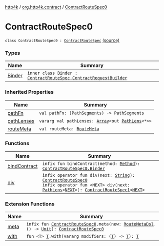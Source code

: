 [http4k](../../index.md) / [org.http4k.contract](../index.md) / [ContractRouteSpec0](./index.md)

# ContractRouteSpec0

`class ContractRouteSpec0 : `[`ContractRouteSpec`](../-contract-route-spec/index.md) [(source)](https://github.com/http4k/http4k/blob/master/http4k-contract/src/main/kotlin/org/http4k/contract/routeSpec.kt#L26)

### Types

| Name | Summary |
|---|---|
| [Binder](-binder/index.md) | `inner class Binder : `[`ContractRouteSpec.ContractRequestBuilder`](../-contract-route-spec/-contract-request-builder/index.md) |

### Inherited Properties

| Name | Summary |
|---|---|
| [pathFn](../-contract-route-spec/path-fn.md) | `val pathFn: (`[`PathSegments`](../-path-segments/index.md)`) -> `[`PathSegments`](../-path-segments/index.md) |
| [pathLenses](../-contract-route-spec/path-lenses.md) | `vararg val pathLenses: `[`Array`](https://kotlinlang.org/api/latest/jvm/stdlib/kotlin/-array/index.html)`<out `[`PathLens`](../../org.http4k.lens/-path-lens/index.md)`<*>>` |
| [routeMeta](../-contract-route-spec/route-meta.md) | `val routeMeta: `[`RouteMeta`](../-route-meta/index.md) |

### Functions

| Name | Summary |
|---|---|
| [bindContract](bind-contract.md) | `infix fun bindContract(method: `[`Method`](../../org.http4k.core/-method/index.md)`): `[`ContractRouteSpec0.Binder`](-binder/index.md) |
| [div](div.md) | `infix operator fun div(next: `[`String`](https://kotlinlang.org/api/latest/jvm/stdlib/kotlin/-string/index.html)`): `[`ContractRouteSpec0`](./index.md)<br>`infix operator fun <NEXT> div(next: `[`PathLens`](../../org.http4k.lens/-path-lens/index.md)`<`[`NEXT`](div.md#NEXT)`>): `[`ContractRouteSpec1`](../-contract-route-spec1/index.md)`<`[`NEXT`](div.md#NEXT)`>` |

### Extension Functions

| Name | Summary |
|---|---|
| [meta](../meta.md) | `infix fun `[`ContractRouteSpec0`](./index.md)`.meta(new: `[`RouteMetaDsl`](../-route-meta-dsl/index.md)`.() -> `[`Unit`](https://kotlinlang.org/api/latest/jvm/stdlib/kotlin/-unit/index.html)`): `[`ContractRouteSpec0`](./index.md) |
| [with](../../org.http4k.core/with.md) | `fun <T> `[`T`](../../org.http4k.core/with.md#T)`.with(vararg modifiers: (`[`T`](../../org.http4k.core/with.md#T)`) -> `[`T`](../../org.http4k.core/with.md#T)`): `[`T`](../../org.http4k.core/with.md#T) |
